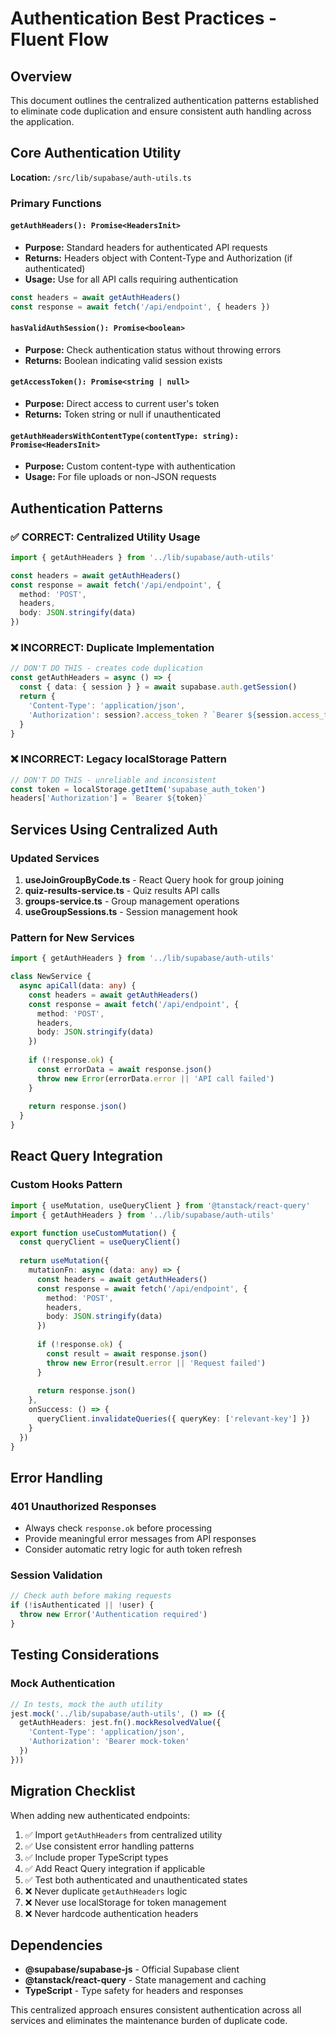# Authentication Best Practices - Fluent Flow

## Overview
This document outlines the centralized authentication patterns established to eliminate code duplication and ensure consistent auth handling across the application.

## Core Authentication Utility
**Location:** `/src/lib/supabase/auth-utils.ts`

### Primary Functions

#### `getAuthHeaders(): Promise<HeadersInit>`
- **Purpose:** Standard headers for authenticated API requests
- **Returns:** Headers object with Content-Type and Authorization (if authenticated)
- **Usage:** Use for all API calls requiring authentication

```typescript
const headers = await getAuthHeaders()
const response = await fetch('/api/endpoint', { headers })
```

#### `hasValidAuthSession(): Promise<boolean>`
- **Purpose:** Check authentication status without throwing errors
- **Returns:** Boolean indicating valid session exists

#### `getAccessToken(): Promise<string | null>`
- **Purpose:** Direct access to current user's token
- **Returns:** Token string or null if unauthenticated

#### `getAuthHeadersWithContentType(contentType: string): Promise<HeadersInit>`
- **Purpose:** Custom content-type with authentication
- **Usage:** For file uploads or non-JSON requests

## Authentication Patterns

### ✅ CORRECT: Centralized Utility Usage
```typescript
import { getAuthHeaders } from '../lib/supabase/auth-utils'

const headers = await getAuthHeaders()
const response = await fetch('/api/endpoint', {
  method: 'POST',
  headers,
  body: JSON.stringify(data)
})
```

### ❌ INCORRECT: Duplicate Implementation
```typescript
// DON'T DO THIS - creates code duplication
const getAuthHeaders = async () => {
  const { data: { session } } = await supabase.auth.getSession()
  return {
    'Content-Type': 'application/json',
    'Authorization': session?.access_token ? `Bearer ${session.access_token}` : ''
  }
}
```

### ❌ INCORRECT: Legacy localStorage Pattern
```typescript
// DON'T DO THIS - unreliable and inconsistent
const token = localStorage.getItem('supabase_auth_token')
headers['Authorization'] = `Bearer ${token}`
```

## Services Using Centralized Auth

### Updated Services
1. **useJoinGroupByCode.ts** - React Query hook for group joining
2. **quiz-results-service.ts** - Quiz results API calls  
3. **groups-service.ts** - Group management operations
4. **useGroupSessions.ts** - Session management hook

### Pattern for New Services
```typescript
import { getAuthHeaders } from '../lib/supabase/auth-utils'

class NewService {
  async apiCall(data: any) {
    const headers = await getAuthHeaders()
    const response = await fetch('/api/endpoint', {
      method: 'POST',
      headers,
      body: JSON.stringify(data)
    })
    
    if (!response.ok) {
      const errorData = await response.json()
      throw new Error(errorData.error || 'API call failed')
    }
    
    return response.json()
  }
}
```

## React Query Integration

### Custom Hooks Pattern
```typescript
import { useMutation, useQueryClient } from '@tanstack/react-query'
import { getAuthHeaders } from '../lib/supabase/auth-utils'

export function useCustomMutation() {
  const queryClient = useQueryClient()
  
  return useMutation({
    mutationFn: async (data: any) => {
      const headers = await getAuthHeaders()
      const response = await fetch('/api/endpoint', {
        method: 'POST',
        headers,
        body: JSON.stringify(data)
      })
      
      if (!response.ok) {
        const result = await response.json()
        throw new Error(result.error || 'Request failed')
      }
      
      return response.json()
    },
    onSuccess: () => {
      queryClient.invalidateQueries({ queryKey: ['relevant-key'] })
    }
  })
}
```

## Error Handling

### 401 Unauthorized Responses
- Always check `response.ok` before processing
- Provide meaningful error messages from API responses
- Consider automatic retry logic for auth token refresh

### Session Validation
```typescript
// Check auth before making requests
if (!isAuthenticated || !user) {
  throw new Error('Authentication required')
}
```

## Testing Considerations

### Mock Authentication
```typescript
// In tests, mock the auth utility
jest.mock('../lib/supabase/auth-utils', () => ({
  getAuthHeaders: jest.fn().mockResolvedValue({
    'Content-Type': 'application/json',
    'Authorization': 'Bearer mock-token'
  })
}))
```

## Migration Checklist

When adding new authenticated endpoints:

1. ✅ Import `getAuthHeaders` from centralized utility
2. ✅ Use consistent error handling patterns  
3. ✅ Include proper TypeScript types
4. ✅ Add React Query integration if applicable
5. ✅ Test both authenticated and unauthenticated states
6. ❌ Never duplicate `getAuthHeaders` logic
7. ❌ Never use localStorage for token management
8. ❌ Never hardcode authentication headers

## Dependencies
- **@supabase/supabase-js** - Official Supabase client
- **@tanstack/react-query** - State management and caching
- **TypeScript** - Type safety for headers and responses

This centralized approach ensures consistent authentication across all services and eliminates the maintenance burden of duplicate code.